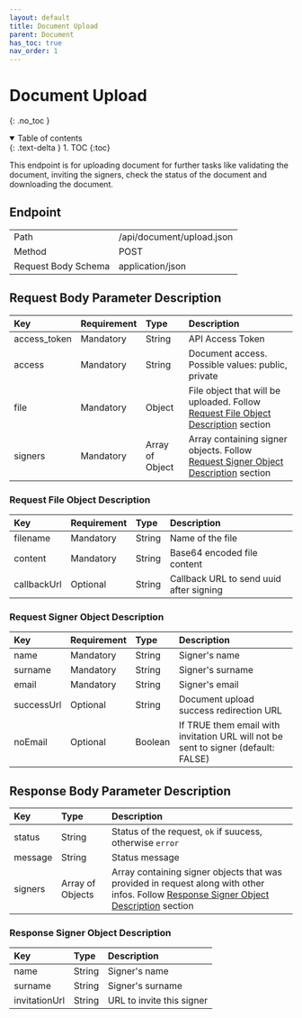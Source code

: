 ```yaml
---
layout: default
title: Document Upload
parent: Document
has_toc: true
nav_order: 1
---
```


# Document Upload
{: .no_toc }

<details open markdown="block">
  <summary>
    Table of contents
  </summary>
  {: .text-delta }
1. TOC
{:toc}
</details>

This endpoint is for uploading document for further tasks like validating the document, inviting the signers, check the status of the document and downloading the document.

## Endpoint

<table>
  <tbody>
    <tr>
      <td>Path</td>
      <td>/api/document/upload.json</td>
    </tr>
    <tr>
      <td>Method</td>
      <td>POST</td>
    </tr>
    <tr>
      <td>Request Body Schema</td>
      <td>application/json</td>
    </tr>
  </tbody>
</table>

## Request Body Parameter Description

| Key          |  Requirement | Type            | Description                                                                                                             |
| :---         |  :---        | :---            | :---                                                                                                                    |
| access_token |  Mandatory   | String          | API Access Token                                                                                                        |
| access       |  Mandatory   | String          | Document access. Possible values: public, private                                                                       |
| file         |  Mandatory   | Object          | File object that will be uploaded. Follow [Request File Object Description](#request-file-object-description) section   |
| signers      |  Mandatory   | Array of Object | Array containing signer objects. Follow [Request Signer Object Description](#request-signer-object-description) section |

### Request File Object Description

| Key          | Requirement | Type    | Description                             |
| :---         | :---        | :---    | :---                                    |
| filename     | Mandatory   | String  | Name of the file                        |
| content      | Mandatory   | String  | Base64 encoded file content             |
| callbackUrl  | Optional    | String  | Callback URL to send uuid after signing |

### Request Signer Object Description

| Key        | Requirement | Type    | Description                                                                        |
| :---       | :---        | :---    | :---                                                                               |
| name       | Mandatory   | String  | Signer's name                                                                      |
| surname    | Mandatory   | String  | Signer's surname                                                                   |
| email      | Mandatory   | String  | Signer's email                                                                     |
| successUrl | Optional    | String  | Document upload success redirection URL                                            |
| noEmail    | Optional    | Boolean | If TRUE them email with invitation URL will not be sent to signer (default: FALSE) |

## Response Body Parameter Description

| Key      | Type              | Description                                                                                                                                                                     |
| :---     | :---              | :---                                                                                                                                                                           |
| status   | String            | Status of the request, `ok` if suucess, otherwise `error`                                                                                                                       |
| message  | String            | Status message                                                                                                                                                                 |
| signers  | Array of Objects  | Array containing signer objects that was provided in request along with other infos. Follow [Response Signer Object Description](#response-signer-object-description) section |

### Response Signer Object Description

| Key            | Type    | Description               |
| :---           | :---    | :---                      |
| name           | String  | Signer's name             |
| surname        | String  | Signer's surname          |
| invitationUrl  | String  | URL to invite this signer |


